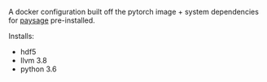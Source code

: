 A docker configuration built off the pytorch image + system dependencies for [paysage](https://github.com/drckf/paysage) pre-installed.

Installs:
- hdf5
- llvm 3.8
- python 3.6
